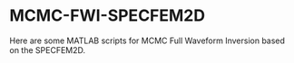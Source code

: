 # MCMC-FWI-SPECFEM2D

Here are some MATLAB scripts for MCMC Full Waveform Inversion based on the SPECFEM2D.
